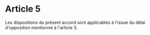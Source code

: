 # Article 5

  
Les dispositions du présent accord sont applicables à l'issue du délai d'opposition mentionné à l'article 3.

